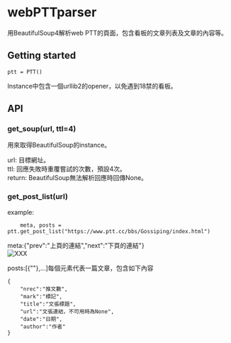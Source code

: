 # webPTTparser
用BeautifulSoup4解析web PTT的頁面，包含看板的文章列表及文章的內容等。

## Getting started
    ptt = PTT()
Instance中包含一個urllib2的opener，以免遇到18禁的看板。

## API
### get_soup(url, ttl=4)
用來取得BeautifulSoup的instance。

url: 目標網址。  
ttl: 回應失敗時重覆嘗試的次數，預設4次。  
return: BeautifulSoup無法解析回應時回傳None。  

### get_post_list(url)
example:

        meta, posts = ptt.get_post_list("https://www.ptt.cc/bbs/Gossiping/index.html")
    
meta:{"prev":"上頁的連結","next":"下頁的連結"}  
![XXX](http://phate334.github.io/webPTTparser/board-meta.PNG "meta")

posts:[{""},...]每個元素代表一篇文章，包含如下內容

    {  
        "nrec":"推文數",  
        "mark":"標記",  
        "title":"文張標題",  
        "url":"文張連結，不可用時為None",  
        "date":"日期",  
        "author":"作者"  
    }

